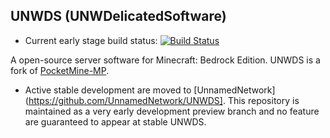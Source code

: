 ## UNWDS (UNWDelicatedSoftware)	
+ Current early stage build status: [![Build Status](https://travis-ci.com/dtcu0ng/UNWDS.svg?branch=stable)](https://travis-ci.com/dtcu0ng/UNWDS)

A open-source server software for Minecraft: Bedrock Edition. UNWDS is a fork of [PocketMine-MP](https://github.com/pmmp/PocketMine-MP).

+ Active stable development are moved to [UnnamedNetwork](https://github.com/UnnamedNetwork/UNWDS]. This repository is maintained as a very early development preview branch and no feature are guaranteed to appear at stable UNWDS.

